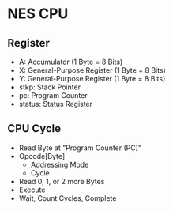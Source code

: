 # NES CPU

## Register

- A: Accumulator (1 Byte = 8 Bits)
- X: General-Purpose Register (1 Byte = 8 Bits)
- Y: General-Purpose Register (1 Byte = 8 Bits)
- stkp: Stack Pointer
- pc: Program Counter
- status: Status Register

## CPU Cycle

- Read Byte at "Program Counter (PC)"
- Opcode[Byte]
  - Addressing Mode
  - Cycle
- Read 0, 1, or 2 more Bytes
- Execute
- Wait, Count Cycles, Complete
